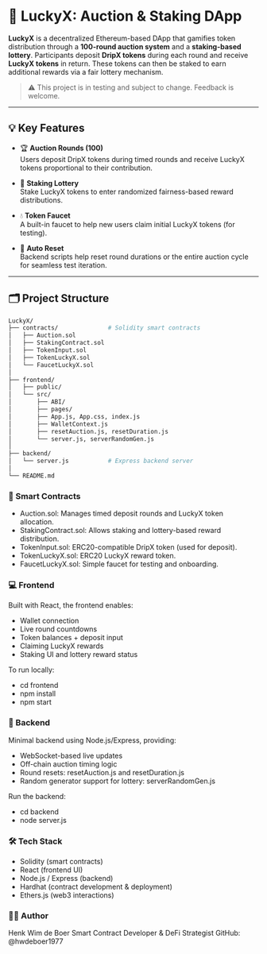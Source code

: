 # 🎯 LuckyX: Auction & Staking DApp

**LuckyX** is a decentralized Ethereum-based DApp that gamifies token distribution through a **100-round auction system** and a **staking-based lottery**. Participants deposit **DripX tokens** during each round and receive **LuckyX tokens** in return. These tokens can then be staked to earn additional rewards via a fair lottery mechanism.

> ⚠️ This project is in testing and subject to change. Feedback is welcome.

---

## 💡 Key Features

- 🏆 **Auction Rounds (100)**  
  Users deposit DripX tokens during timed rounds and receive LuckyX tokens proportional to their contribution.

- 🎰 **Staking Lottery**  
  Stake LuckyX tokens to enter randomized fairness-based reward distributions.

- 💧 **Token Faucet**  
  A built-in faucet to help new users claim initial LuckyX tokens (for testing).

- 🔁 **Auto Reset**  
  Backend scripts help reset round durations or the entire auction cycle for seamless test iteration.

---

## 🗂 Project Structure

```bash
LuckyX/
├── contracts/              # Solidity smart contracts
│   ├── Auction.sol
│   ├── StakingContract.sol
│   ├── TokenInput.sol
│   ├── TokenLuckyX.sol
│   └── FaucetLuckyX.sol
│
├── frontend/
│   ├── public/
│   └── src/
│       ├── ABI/
│       ├── pages/
│       ├── App.js, App.css, index.js
│       ├── WalletContext.js
│       ├── resetAuction.js, resetDuration.js
│       └── server.js, serverRandomGen.js
│
├── backend/
│   └── server.js           # Express backend server
│
└── README.md
```

### 🔐 Smart Contracts

- Auction.sol: Manages timed deposit rounds and LuckyX token allocation.
- StakingContract.sol: Allows staking and lottery-based reward distribution.
- TokenInput.sol: ERC20-compatible DripX token (used for deposit).
- TokenLuckyX.sol: ERC20 LuckyX reward token.
- FaucetLuckyX.sol: Simple faucet for testing and onboarding.

### 💻 Frontend

Built with React, the frontend enables:

- Wallet connection
- Live round countdowns
- Token balances + deposit input
- Claiming LuckyX rewards
- Staking UI and lottery reward status

To run locally:

- cd frontend
- npm install
- npm start

### 🔌 Backend

Minimal backend using Node.js/Express, providing:

- WebSocket-based live updates
- Off-chain auction timing logic
- Round resets: resetAuction.js and resetDuration.js
- Random generator support for lottery: serverRandomGen.js

Run the backend:

- cd backend
- node server.js

### 🛠 Tech Stack

- Solidity (smart contracts)
- React (frontend UI)
- Node.js / Express (backend)
- Hardhat (contract development & deployment)
- Ethers.js (web3 interactions)

### 👨‍💻 Author

Henk Wim de Boer
Smart Contract Developer & DeFi Strategist
GitHub: @hwdeboer1977
